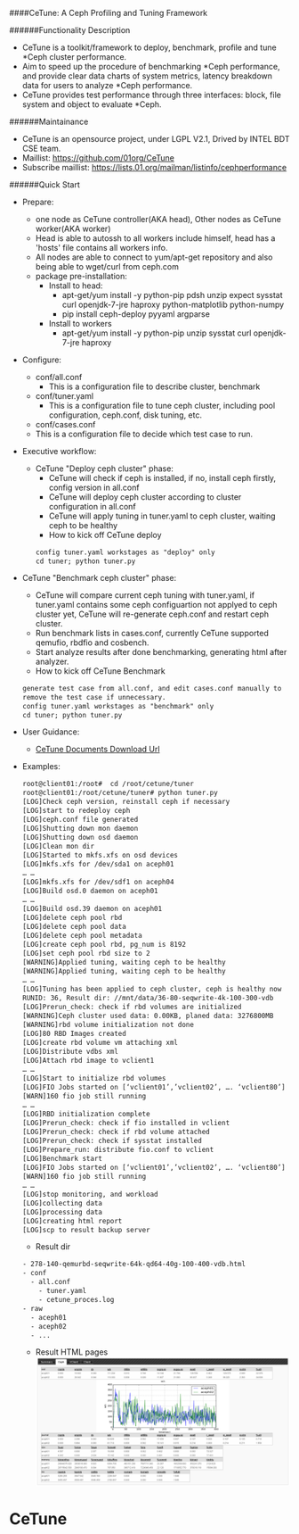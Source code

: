 ####CeTune: A Ceph Profiling and Tuning Framework

######Functionality Description
- CeTune is a toolkit/framework to deploy, benchmark, profile and tune *Ceph cluster performance. 
- Aim to speed up the procedure of benchmarking *Ceph performance, and provide clear data charts of system metrics, latency breakdown data for users to analyze *Ceph performance.
- CeTune provides test performance through three interfaces: block, file system and object to evaluate *Ceph.

######Maintainance
- CeTune is an opensource project, under LGPL V2.1, Drived by INTEL BDT CSE team.
- Maillist: https://github.com/01org/CeTune
- Subscribe maillist: https://lists.01.org/mailman/listinfo/cephperformance


######Quick Start
- Prepare:
  - one node as CeTune controller(AKA head), Other nodes as CeTune worker(AKA worker)
  - Head is able to autossh to all workers include himself, head has a 'hosts' file contains all workers info.
  - All nodes are able to connect to yum/apt-get repository and also being able to wget/curl from ceph.com
  - package pre-installation:
    - Install to head:
      - apt-get/yum install -y python-pip pdsh unzip expect sysstat curl openjdk-7-jre haproxy python-matplotlib python-numpy
      - pip install ceph-deploy pyyaml argparse
    - Install to workers
      - apt-get/yum install -y python-pip unzip sysstat curl openjdk-7-jre haproxy

- Configure:
  - conf/all.conf
    - This is a configuration file to describe cluster, benchmark
  - conf/tuner.yaml
    - This is a configuration file to tune ceph cluster, including pool configuration, ceph.conf, disk tuning, etc.
  - conf/cases.conf
  -   This is a configuration file to decide which test case to run.

- Executive workflow:
  - CeTune "Deploy ceph cluster" phase:
    - CeTune will check if ceph is installed, if no, install ceph firstly, config version in all.conf
    - CeTune will deploy ceph cluster according to cluster configuration in all.conf
    - CeTune will apply tuning in tuner.yaml to ceph cluster, waiting ceph to be healthy
    - How to kick off CeTune deploy
    ```
    config tuner.yaml workstages as "deploy" only
    cd tuner; python tuner.py
    ```
 - CeTune "Benchmark ceph cluster" phase:
     - CeTune will compare current ceph tuning with tuner.yaml, if tuner.yaml contains some ceph configuartion not applyed to ceph cluster yet, CeTune will re-generate ceph.conf and restart ceph cluster.
     - Run benchmark lists in cases.conf, currently CeTune supported qemufio, rbdfio and cosbench.
     - Start analyze results after done benchmarking, generating html after analyzer.
     - How to kick off CeTune Benchmark
     ```
     generate test case from all.conf, and edit cases.conf manually to remove the test case if unnecessary.
     config tuner.yaml workstages as "benchmark" only
     cd tuner; python tuner.py
     ```
- User Guidance:
  - [CeTune Documents Download Url](https://github.com/01org/CeTune/blob/master/CeTune%20Document.pdf)

- Examples:
  ```
  root@client01:/root#  cd /root/cetune/tuner
  root@client01:/root/cetune/tuner# python tuner.py
  [LOG]Check ceph version, reinstall ceph if necessary
  [LOG]start to redeploy ceph
  [LOG]ceph.conf file generated
  [LOG]Shutting down mon daemon
  [LOG]Shutting down osd daemon
  [LOG]Clean mon dir
  [LOG]Started to mkfs.xfs on osd devices
  [LOG]mkfs.xfs for /dev/sda1 on aceph01
  … …
  [LOG]mkfs.xfs for /dev/sdf1 on aceph04
  [LOG]Build osd.0 daemon on aceph01
  … …
  [LOG]Build osd.39 daemon on aceph01
  [LOG]delete ceph pool rbd
  [LOG]delete ceph pool data
  [LOG]delete ceph pool metadata
  [LOG]create ceph pool rbd, pg_num is 8192
  [LOG]set ceph pool rbd size to 2
  [WARNING]Applied tuning, waiting ceph to be healthy
  [WARNING]Applied tuning, waiting ceph to be healthy
  … …
  [LOG]Tuning has been applied to ceph cluster, ceph is healthy now 
  RUNID: 36, Result dir: //mnt/data/36-80-seqwrite-4k-100-300-vdb
  [LOG]Prerun_check: check if rbd volumes are initialized
  [WARNING]Ceph cluster used data: 0.00KB, planed data: 3276800MB
  [WARNING]rbd volume initialization not done
  [LOG]80 RBD Images created
  [LOG]create rbd volume vm attaching xml
  [LOG]Distribute vdbs xml
  [LOG]Attach rbd image to vclient1
  … …
  [LOG]Start to initialize rbd volumes
  [LOG]FIO Jobs started on [‘vclient01’,’vclient02’, …. ‘vclient80’]
  [WARN]160 fio job still running
  … …
  [LOG]RBD initialization complete
  [LOG]Prerun_check: check if fio installed in vclient
  [LOG]Prerun_check: check if rbd volume attached
  [LOG]Prerun_check: check if sysstat installed
  [LOG]Prepare_run: distribute fio.conf to vclient
  [LOG]Benchmark start
  [LOG]FIO Jobs started on [‘vclient01’,’vclient02’, …. ‘vclient80’]
  [WARN]160 fio job still running
  … …
  [LOG]stop monitoring, and workload
  [LOG]collecting data
  [LOG]processing data
  [LOG]creating html report
  [LOG]scp to result backup server
  ```
  - Result dir
  ```
  - 278-140-qemurbd-seqwrite-64k-qd64-40g-100-400-vdb.html
  - conf
    - all.conf
	  - tuner.yaml
	  - cetune_proces.log
  - raw
    - aceph01
    - aceph02
    - ...
  ```
  - Result HTML pages
  ![CeTune HTML](https://github.com/01org/CeTune/blob/master/examples/CeTune.png)
# CeTune
